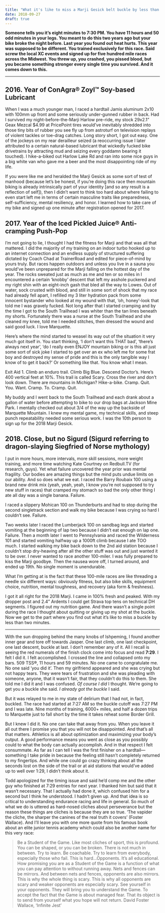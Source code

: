 ```yaml
---
title: "What it's like to miss a Marji Gesick belt buckle by less than two minutes"
date: 2018-09-27
draft: true
---
```


**Someone tells you it’s eight minutes to 7:30 PM. You have 11 hours and 50 odd minutes in your legs. You meant to do this two years ago but your bike broke the night before. Last year you found out heat hurts. This year was supposed to be different. You trained exclusively for this race. Said screw the local XC events and signed up for five hundred mile races across the Midwest. You threw up, you crashed, you pissed blood, but you became something stronger every single time you survived. And it comes down to this.**

***

## 2016. Year of ConAgra® Zoyl™ Soy-based Lubricant

When I was a much younger man, I raced a hardtail Jamis aluminum 2x10 with 100mm up front and some seriously under-gunned rubber in back. Had I survived my night-before-the-Marji Harlow pre-ride, my stock 29x2.1” Geax Mezcal $4.99 at PricePoint tires would’ve inevitably shredded into those tiny bits of rubber you see fly up from astroturf on television replays of violent tackles or toe-drag catches. Long story short, I got out easy.
One of the jockeys on my rear derailleur seized (a reoccurring issue I later attributed to a certain natural-based lubricant that wickedly fucked bike drivetrains by attracting mud and seizing every goddamn bearing it touched). I hike-a-biked out Harlow Lake Rd and ran into some nice guys in a big white van who gave me a beer and the most disappointing ride of my life.

If you were like me and heralded the Marji Gesick as some sort of test of manhood (because let’s be honest, if you’re doing this race then mountain biking is already intrinsically part of your identity [and so any result is a reflection of self]), then I didn’t want to think too hard about where failing to even start left me in terms of certain masculine traits like preparedness, self-sufficiency, mental resiliency, and honor.
I learned how to take care of my bike and signed up one minute after registration opened for 2017.

## 2017. Year of the Iced Pickled Juice® Anti-cramping Push-Pop

I’m not going to lie, I thought I had the fitness for Marji and that was all that mattered. I did the majority of my training on an indoor turbo hooked up to an internet connection and an endless supply of structured suffering dictated by Coach Chad at TrainerRoad and edited for piece-of-mind by yours truly. But races happen outdoors and unless you live in a sauna you would’ve been unprepared for the Marji falling on the hottest day of the year. The rocks sweated just as much as me and ten or so miles in I encountered a certain ‘knobby’ descent that left my asshole puckered and my right shin with an eight-inch gash that bled all the way to Lowes. Out of water, sock crusted with blood, and still in some sort of shock that my race had already fell apart, I refilled my 3 liter hydration pack from some innocent bystander who looked at my wound with that, ‘oh, honey’-look that told me I was gravely fucked. Not long after that I started cramping and by the time I got to the South Trailhead I was whiter than the tan lines beneath my shorts. Fortunately there was a nurse at the South Trailhead and she cleaned my knee, told me I needed stitches, then dressed the wound and said good luck. I love Marquette.

Here’s where the mind started to weasel its way out of the situation it very much got itself in. You start thinking, ‘I don’t want this THAT bad’, ‘there’s always next year’, ‘do I really even ENJOY mountain biking or is this all just some sort of sick joke I started to get over an ex who left me for some frat boy and destroyed my sense of pride and this is the only tangible way I know of to get it back?’ Or something like that. You know what I mean.

Exit Aid 1. Climb an enduro trail. Climb Big Blue. Descend Doctor’s. Here’s 400 vertical feet at 10%. This trail is called Scary. Cross the river and don’t look down. There are mountains in Michigan? Hike-a-bike. Cramp. Quit. You. Want. Cramp. To. Cramp. Quit.

My buddy and I went back to the South Trailhead and each drank about a gallon of water before attempting to bike to our drop bags at Jackson Mine Park. I mentally checked out about 3/4 of the way up the backside of Marquette Mountain. I knew my mental game, my technical skills, and steep punch repeatability needed some serious work. I was the 10th person to sign up for the 2018 Marji Gesick.

## 2018. Close, but no Sigurd (Sigurd referring to dragon-slaying Siegfried of Norse mythology)
I put in more hours, more intervals, more skill sessions, more weight training, and more time watching Kate Courtney on Redbull.TV (for research, guys). Yet what failure uncovered the year prior was mental fragility. Our bodies are amazing things but the mind puts undue limits on our ability. And so does what we eat. I raced the Barry Roubaix 100 using a brand new drink mix (yeah, yeah, yeah, I know you’re not supposed to try new stuff in races) that cramped my stomach so bad the only other thing I ate all day was a single banana. Failure. 

I raced a slippery Mohican 100 on Thunderburts and had to stop during the second singletrack section and walk my bike because I was crying so hard I couldn’t see. Failure.

Two weeks later I raced the Lumberjack 100 on sandbag legs and started vomiting at the beginning of lap two because I didn’t eat enough on lap one. Failure.
Then a month later I went to Pennsylvania and raced the Wilderness 101 and started vomiting halfway up a 1000ft climb because I ate TOO much. I started walking my bike back down to the 2nd aid station because I couldn’t stop dry-heaving after all the other stuff was out and just wanted it to be over. I never wanted to race another 100-miler. I was fully prepared to kiss the Marji goodbye. Then the nausea wore off, I turned around, and ended up 19th. No single moment is unendurable.

What I’m getting at is the fact that these 100-mile races are like threading a needle six different ways: obviously fitness, but also bike skills, equipment choice, nutrition, mental toughness, and recovery (aka form & freshness).

I got it all right for the 2018 Marji. I came in 100% fresh and peaked. With my dropper post and 2.4” Ardents I could get Strava top tens on technical DH segments. I figured out my nutrition game. And there wasn’t a single point during the race I thought about quitting or giving up my shot at the buckle.
Now we get to the part where you find out what it’s like to miss a buckle by less than two minutes.

***

With the sun dropping behind the many knobs of Ishpeming, I found another inner gear and tore off towards Jasper. One last climb, one last checkpoint, one last descent, buckle at last. I don’t remember any of it. All I recall is seeing the red numerals of the finish clock come into focus and read **7:29**. I felt I did it. I felt accomplished. I crossed the line and collapsed onto my bars. 509 TSS®, 11 hours and 59 minutes. No one came to congratulate me. No one said ‘you did it’. Then my girlfriend appeared and she was crying but not happy tears. They were tears of frustration and she was pleading with someone, anyone, that it wasn’t fair, that they couldn’t do this to them. She told me I did it and I was confused. *Of course I did* I thought. We’re going to get you a buckle she said. *I already got the buckle* I said. 

But it was relayed to me in my state of delirium that I had not, in fact, buckled. The race had started at 7:27 AM so the buckle cutoff was 7:27 PM and I was late. Nine months of training, 6000+ miles, and half a dozen trips to Marquette just to fall short by the time it takes reheat some Border Grill.

But I knew I did it. No one can take that away from you. When you leave it all out there I promise you that you will not be disappointed. And that’s all that matters. 
Athletics is all about optimization and maximizing your body’s output. A good performance means you went as close as you possibly could to what the body can actually accomplish. And in that respect I felt consummate. As far as I can tell I was the first finisher on a hardtail—something I take pride in because the feeling still hasn’t completely returned to my fingertips. And while one could go crazy thinking about all the seconds lost on the side of the trail or at aid stations that would’ve added up to well over 1:29, I didn’t think about it.

Todd apologized for the timing issue and said he’d comp me and the other guy who finished at 7:29 entries for next year. I thanked him but said that it wasn’t necessary. That I actually had done it, which confused him for a second but I think he understood. I hadn’t given up. And that idea is so critical to understanding endurance racing and life in general. So much of what we do is uttered as hard-nosed cliches about perseverance but the reason these things are cliches is because they are so true. ‘The vapider the cliche, the sharper the canines of the real truth it covers’ (Foster Wallace). And I’ll leave you with one more quote from his famous book about an elite junior tennis academy which could also be another name for this very race:

>Be a Student of the Game. Like most cliches of sport, this is profound. You can be shaped, or you can be broken. There is not much in between. Try to learn. Be coachable. Try to learn from everybody, especially those who fail. This is hard…Opponents. It’s all educational. How promising you are as a Student of the Game is a function of what you can pay attention to without running away. Nets and fences can be mirrors. And between nets and fences, opponents are also mirrors. This is why the whole thing is scary. This is why all opponents are scary and weaker opponents are especially scary. See yourself in your opponents. They will bring you to understand the Game. To accept the fact that the Game is about managed fear. That its object is to send from yourself what you hope will not return. David Foster Wallace, ‘Infinite Jest’
